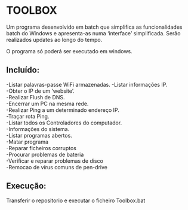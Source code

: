 # TOOLBOX
Um programa desenvolvido em batch que simplifica as funcionalidades batch do Windows e apresenta-as numa ‘interface’ simplificada.
Serão realizados updates ao longo do tempo.

O programa só poderá ser executado em windows.

## Incluído:
-Listar palavras-passe WiFi armazenadas.
-Listar informações IP.                                                        
-Obter o IP de um ‘website’.                                          
-Realizar Flush de DNS.                                                          
-Encerrar um PC na mesma rede.                                        
-Realizar Ping a um determinado endereço IP.                                                
-Traçar rota Ping.                                                    
-Listar todos os Controladores do computador.                                      
-Informações do sistema.                                        
-Listar programas abertos.                                
-Matar programa                                          
-Reparar ficheiros corruptos                    
-Procurar problemas de bateria                          
-Verificar e reparar problemas de disco                  
-Remocao de vírus comuns de pen-drive                    

## Execução:
Transferir o repositorio e executar o ficheiro Toolbox.bat
